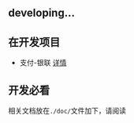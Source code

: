 ## developing...

## 在开发项目

- 支付-银联 [详情](./pay/pay-component-unionpay/README.md)

## 开发必看
相关文档放在`./doc/`文件加下，请阅读